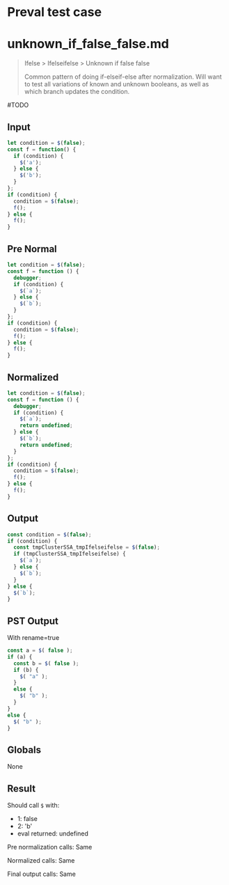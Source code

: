 # Preval test case

# unknown_if_false_false.md

> Ifelse > Ifelseifelse > Unknown if false false
>
> Common pattern of doing if-elseif-else after normalization. Will want to test all variations of known and unknown booleans, as well as which branch updates the condition.

#TODO

## Input

`````js filename=intro
let condition = $(false);
const f = function() {
  if (condition) {
    $('a');
  } else {
    $('b');
  }
};
if (condition) {
  condition = $(false);
  f();
} else {
  f();
}
`````

## Pre Normal


`````js filename=intro
let condition = $(false);
const f = function () {
  debugger;
  if (condition) {
    $(`a`);
  } else {
    $(`b`);
  }
};
if (condition) {
  condition = $(false);
  f();
} else {
  f();
}
`````

## Normalized


`````js filename=intro
let condition = $(false);
const f = function () {
  debugger;
  if (condition) {
    $(`a`);
    return undefined;
  } else {
    $(`b`);
    return undefined;
  }
};
if (condition) {
  condition = $(false);
  f();
} else {
  f();
}
`````

## Output


`````js filename=intro
const condition = $(false);
if (condition) {
  const tmpClusterSSA_tmpIfelseifelse = $(false);
  if (tmpClusterSSA_tmpIfelseifelse) {
    $(`a`);
  } else {
    $(`b`);
  }
} else {
  $(`b`);
}
`````

## PST Output

With rename=true

`````js filename=intro
const a = $( false );
if (a) {
  const b = $( false );
  if (b) {
    $( "a" );
  }
  else {
    $( "b" );
  }
}
else {
  $( "b" );
}
`````

## Globals

None

## Result

Should call `$` with:
 - 1: false
 - 2: 'b'
 - eval returned: undefined

Pre normalization calls: Same

Normalized calls: Same

Final output calls: Same
